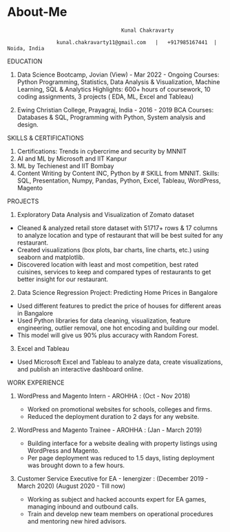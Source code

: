 # About-Me
                                         Kunal Chakravarty
                                         
                    kunal.chakravarty11@gmail.com   |   +917985167441  |   Noida, India
         

EDUCATION

1. Data Science Bootcamp, Jovian (View) -  Mar 2022 - Ongoing
   Courses: Python Programming, Statistics, Data Analysis & Visualization, Machine Learning, SQL & Analytics
   Highlights: 600+ hours of coursework, 10 coding assignments, 3 projects ( EDA, ML, Excel and Tableau)

2. Ewing Christian College, Prayagraj, India - 2016 - 2019
   BCA
   Courses: Databases & SQL, Programming with Python, System analysis and design.
   
   

SKILLS & CERTIFICATIONS

1. Certifications: Trends in cybercrime and security by MNNIT
2. AI and ML by Microsoft and IIT Kanpur
3. ML by Techienest and IIT Bombay
4. Content Writing by Content INC, Python by # SKILL from MNNIT.
Skills: SQL, Presentation, Numpy, Pandas, Python, Excel, Tableau, WordPress, Magento



PROJECTS 

1. Exploratory Data Analysis and Visualization of Zomato dataset 
- Cleaned & analyzed retail store dataset with 51717+ rows & 17 columns to analyze location and type of restaurant that will be best suited for any restaurant.
- Created visualizations (box plots, bar charts, line charts, etc.) using seaborn and matplotlib.
 - Discovered location with least and most competition, best rated cuisines, services to keep and compared types of restaurants to get better insight for our restaurant.
 
 
2. Data Science Regression Project: Predicting Home Prices in Bangalore 
- Used different features to predict the price of houses for different areas in Bangalore
- Used Python libraries for data cleaning, visualization, feature engineering, outlier removal, one hot encoding and building our model.
- This model will give us 90% plus accuracy with Random Forest.

3. Excel and Tableau 
- Used Microsoft Excel and Tableau to analyze data, create visualizations, and publish an interactive dashboard online.



WORK EXPERIENCE

1. WordPress and Magento Intern - AROHHA : (Oct - Nov 2018)
   - Worked on promotional websites for schools, colleges and firms. 
   - Reduced the deployment duration to 2 days for any website.
   
2. WordPress and Magento Trainee - AROHHA : (Jan - March 2019)
   - Building  interface for a website dealing with property listings using WordPress and Magento.
   - Per page deployment was reduced to 1.5 days, listing deployment was brought down to a few hours. 
   
3. Customer Service Executive for EA - Ienergizer : (December 2019 - March 2020) (August 2020 -  Till now)
   - Working as subject and hacked accounts expert for EA games, managing inbound and outbound calls.
   - Train and develop new team members on operational procedures and mentoring new hired advisors. 


